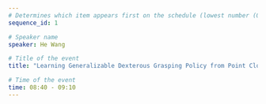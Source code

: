 ```yaml
---
# Determines which item appears first on the schedule (lowest number (0) appears first)
sequence_id: 1

# Speaker name
speaker: He Wang

# Title of the event
title: "Learning Generalizable Dexterous Grasping Policy from Point Clouds"

# Time of the event
time: 08:40 - 09:10
---
```

